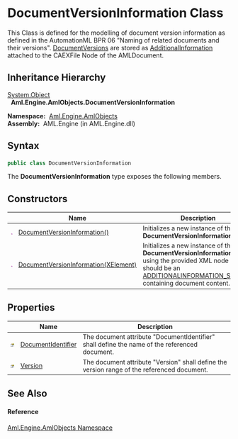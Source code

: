 DocumentVersionInformation Class
================================
This Class is defined for the modelling of document version information as defined in the AutomationML BPR 06 "Naming of related documents and their versions". [DocumentVersions][1] are stored as [AdditionalInformation][2] attached to the CAEXFile Node of the AMLDocument.


Inheritance Hierarchy
---------------------
[System.Object][3]  
  **Aml.Engine.AmlObjects.DocumentVersionInformation**  

  **Namespace:**  [Aml.Engine.AmlObjects][4]  
  **Assembly:**  AML.Engine (in AML.Engine.dll)

Syntax
------

```csharp
public class DocumentVersionInformation
```

The **DocumentVersionInformation** type exposes the following members.


Constructors
------------

                 | Name                                      | Description                                                                                                                                                                            
---------------- | ----------------------------------------- | -------------------------------------------------------------------------------------------------------------------------------------------------------------------------------------- 
![Public method] | [DocumentVersionInformation()][5]         | Initializes a new instance of the **DocumentVersionInformation** class.                                                                                                                
![Public method] | [DocumentVersionInformation(XElement)][6] | Initializes a new instance of the **DocumentVersionInformation** class using the provided XML node (this should be an [ADDITIONALINFORMATION_STRING][7]), containing document content. 


Properties
----------

                   | Name                    | Description                                                                                   
------------------ | ----------------------- | --------------------------------------------------------------------------------------------- 
![Public property] | [DocumentIdentifier][8] | The document attribute "DocumentIdentifier" shall define the name of the referenced document. 
![Public property] | [Version][9]            | The document attribute "Version" shall define the version range of the referenced document.   


See Also
--------

#### Reference
[Aml.Engine.AmlObjects Namespace][4]  

[1]: ../DocumentVersions/README.md
[2]: ../../Aml.Engine.CAEX/CAEXBasicObject/AdditionalInformation.md
[3]: https://docs.microsoft.com/dotnet/api/system.object
[4]: ../README.md
[5]: _ctor.md
[6]: _ctor_1.md
[7]: ../../Aml.Engine.CAEX/CAEX_CLASSModel_TagNames/ADDITIONALINFORMATION_STRING.md
[8]: DocumentIdentifier.md
[9]: Version.md
[10]: https://www.automationml.org
[11]: ../../icons/logoShade.png
[Public method]: ../../icons/pubmethod.gif "Public method"
[Public property]: ../../icons/pubproperty.gif "Public property"